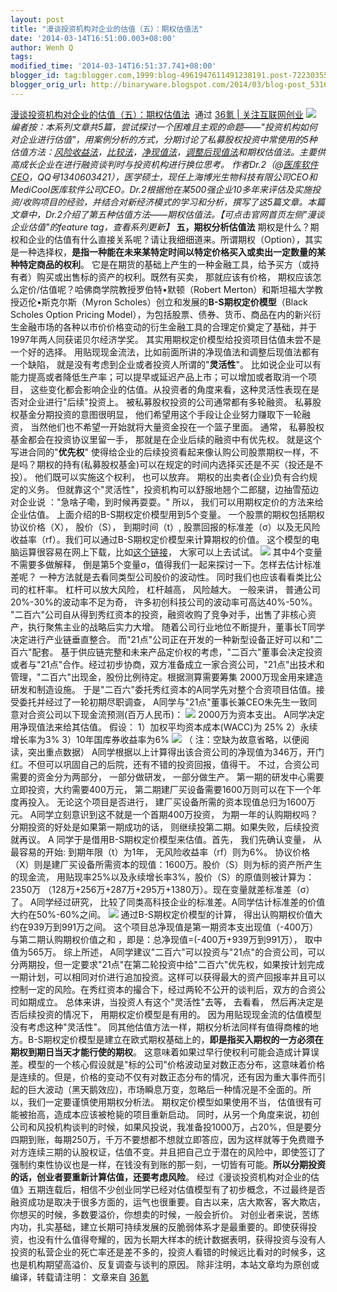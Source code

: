```yaml
---
layout: post
title: "漫谈投资机构对企业的估值（五）：期权估值法"
date: '2014-03-14T16:51:00.003+08:00'
author: Wenh Q
tags:
modified_time: '2014-03-14T16:51:37.741+08:00'
blogger_id: tag:blogger.com,1999:blog-4961947611491238191.post-7223035529990957419
blogger_orig_url: http://binaryware.blogspot.com/2014/03/blog-post_5316.html
---
```

[漫谈投资机构对企业的估值（五）：期权估值法](http://www.36kr.com/p/210287.html)  通过
[36氪 | 关注互联网创业](http://www.36kr.com/)
![](http://a.36krcnd.com/photo/2014/abc798bf46f6bbe49edbc1b1a75008d6.jpg)
*编者按：本系列文章共5篇，尝试探讨一个困难且主观的命题——"投资机构如何对企业进行估值"，用案例分析的方式，分期讨论了私募股权投资中常使用的5种估值方法：[风险收益法](http://www.36kr.com/p/210274.html)，[比较法](http://www.36kr.com/p/210276.html)，[净现值法](http://www.36kr.com/p/210285.html)，[调整后现值法](http://www.36kr.com/p/210286.html)和期权估值法。主要供高成长企业在进行融资谈判时与投资机构进行换位思考。*
*作者Dr.2（@[医库软件CEO](http://weibo.com/u/3561579637?topnav=1&wvr=5&topsug=1)，QQ号1340603421），医学硕士，现任上海博光生物科技有限公司CEO和MediCool医库软件公司CEO。Dr.2根据他在某500强企业10多年来评估及实施投资/收购项目的经验，并结合对新经济模式的学习和分析，撰写了这5篇文章。本篇文章中，Dr.2介绍了第五种估值方法——期权估值法。【可点击官网首页左侧"漫谈企业估值"的feature
tag，查看系列更新】*
**五，期权分析估值法**
期权是什么？期权和企业的估值有什么直接关系呢？请让我细细道来。所谓期权（Option），其实是一种选择权，**是指一种能在未来某特定时间以特定价格买入或卖出一定数量的某种特定商品的权利**。
它是在期货的基础上产生的一种金融工具，给予买方（或持有者）购买或出售标的资产的权利。既然有买卖，
那就应该有价格，
期权应该怎么定价/估值呢？哈佛商学院教授罗伯特•默顿（Robert
Merton）和斯坦福大学教授迈伦•斯克尔斯（Myron
Scholes）创立和发展的**B-S期权定价模型**（Black Scholes Option Pricing
Model），为包括股票、债券、货币、商品在内的新兴衍生金融市场的各种以市价价格变动的衍生金融工具的合理定价奠定了基础，并于1997年两人同获诺贝尔经济学奖。
其实用期权定价模型给投资项目估值未尝不是一个好的选择。
用贴现现金流法，比如前面所讲的净现值法和调整后现值法都有一个缺陷，
就是没有考虑到企业或者投资人所谓的"**灵活性**"。
比如说企业可以有能力提高或者降低生产率；可以提早或延迟产品上市；可以增加或者取消一个项目，
这些变化都会影响企业的估值。从投资者的角度来看，这种灵活性表现在是否对企业进行"后续"投资上。
被私募股权投资的公司通常都有多轮融资。
私募股权基金分期投资的意图很明显，
他们希望用这个手段让企业努力赚取下一轮融资，
当然他们也不希望一开始就将大量资金投在一个篮子里面。
通常， 私募股权基金都会在投资协议里留一手，
那就是在企业后续的融资中有优先权。 就是这个写进合同的"**优先权**"
使得给企业的后续投资看起来像认购公司股票期权一样，不是吗？期权的持有(私募股权基金)可以在规定的时间内选择买还是不买（投还是不投）。
他们既可以实施这个权利， 也可以放弃。
期权的出卖者(企业)负有合约规定的义务。
但就靠这个"灵活性"，投资机构可以舒服地翘个二郎腿，边抽雪茄边对企业说
："急啥子嘞，到时候再耍耍。"
所以， 我们可以用期权定价的方法来给企业估值。
上面介绍的B-S期权定价模型用到5个变量。
一个股票的期权包括期权协议价格（X）， 股价（S）， 到期时间（t）,
股票回报的标准差（σ）以及无风险收益率（rf）。我们可以通过B-S期权定价模型来计算期权的价值。
这个模型的电脑运算很容易在网上下载，比如[这个链接](http://edu.sse.com.cn/col/option/calc/#menu-list)，
大家可以上去试试。
![](http://a.36krcnd.com/photo/2014/a7aa5ccaf1cb72e9354211fd2659ef08.png)
其中4个变量不需要多做解释，
倒是第5个变量σ，值得我们一起来探讨一下。怎样去估计标准差呢？
一种方法就是去看同类型公司股价的波动性。
同时我们也应该看看类比公司的杠杆率。 杠杆可以放大风险， 杠杆越高，
风险越大。 一般来讲， 普通公司20%-30%的波动率不足为奇，
许多初创科技公司的波动率可高达40%-50%。
"二百六"公司自从得到秀红资本的投资，融资收购了竞争对手，出售了非核心资产，执行聚焦主业的战略后实力大增。
随着公司行业地位不断提升，董事长T同学决定进行产业链垂直整合。
而"21点"公司正在开发的一种新型设备正好可以和"二百六"配套。
基于供应链完整和未来产品定价权的考虑，"二百六"董事会决定投资或者与"21点"合作。经过初步协商，双方准备成立一家合资公司，"21点"出技术和管理，"二百六"出现金，股份比例待定。根据测算需要筹集
2000万现金用来建造研发和制造设施。
于是"二百六"委托秀红资本的A同学先对整个合资项目估值。接受委托并经过了一轮初期尽职调查，
A同学与"21点"董事长兼CEO朱先生一致同意对合资公司以下现金流预测(百万人民币)：
![](http://a.36krcnd.com/photo/2014/9885d6c263908e68d2fc6d8894dc51b4.png)
2000万为资本支出。 A同学决定用净现值法来给其估值。 假设：
1）加权平均资本成本(WACC)为 25%
2）永续增长率为3%
3）10年国库券收益率为6%
![](http://a.36krcnd.com/photo/2014/641fa6c2c39fb0e10c2b315ba7b648cd.png)
（ 注：空缺为故意省略，以便阅读，突出重点数据）
A同学根据以上计算得出该合资公司的净现值为346万，开门红。不但可以巩固自己的后院，还有不错的投资回报，值得干。
不过，合资公司需要的资金分为两部分， 一部分做研发， 一部分做生产。
第一期的研发中心需要立即投资，大约需要400万元，
第二期建厂买设备需要1600万则可以在下一个年度再投入。
无论这个项目是否进行， 建厂买设备所需的资本现值总归为1600万元。
A同学立刻意识到这不就是一个首期400万投资，
为期一年的认购期权吗？分期投资的好处是如果第一期成功的话，
则继续投第二期。如果失败，后续投资就再议。
A 同学于是借用B-S期权定价模型来估值。首先， 我们先确认变量，
从最容易的开始: 到期年限（t）为1年， 无风险收益率（rf）则为6%。
协议价格（X）则是建厂买设备所需资本的现值：1600万。股价（S）则为标的资产所产生的现金流，
用贴现率25%以及永续增长率3%，股价（S）的原值则被计算为：2350万
（128万+256万+287万+295万+1380万）。现在变量就差标准差（σ）了。
A同学经过研究，
比较了同类高科技企业的标准差。A同学估计标准差的价值大约在50%-60%之间。
![](http://a.36krcnd.com/photo/2014/b758799af34267a192a687f24684dbd0.png)
通过B-S期权定价模型的计算， 得出认购期权价值大约在939万到991万之间。
这个项目总净现值是第一期资本支出现值（-400万）与第二期认购期权价值之和
，即是：总净现值=(-400万+939万到991万）， 取中值为565万。
综上所述，
A同学建议"二百六"可以投资与"21点"的合资公司，可以分两期投，但一定要求"21点"在第二轮投资中给"二百六"优先权，如果按计划完成一期计划，可以相同对价进行追加投资。这样可以获得最大的资产回报率并且可以控制一定的风险。在秀红资本的撮合下，经过两轮不公开的谈判后，双方的合资公司如期成立。
总体来讲，当投资人有这个"灵活性"去等， 去看看，
然后再决定是否后续投资的情况下， 用期权定价模型是有用的。
因为用贴现现金流的估值模型没有考虑这种"灵活性"。
同其他估值方法一样，期权分析法同样有值得商榷的地方。B-S期权定价模型是建立在欧式期权基础上的，**即是指买入期权的一方必须在期权到期日当天才能行使的期权**。
这意味着如果过早行使权利可能会造成计算误差。模型的一个核心假设就是"标的公司"价格波动呈对数正态分布，这意味着价格是连续的。但是，价格的变动不仅有对数正态分布的情况，还有因为重大事件而引起的巨大波动（黑天鹅效应)，市场瞬息万变，忽略后一种情况是不全面的。所以，我们一定要谨慎使用期权分析法。
期权定价模型如果使用不当，
估值很有可能被抬高，造成本应该被枪毙的项目重新启动。
同时，从另一个角度来说，初创公司和风投机构谈判的时候，如果风投说，我准备投1000万，占20%，但是要分四期到账，每期250万，千万不要想都不想就立即答应，因为这样就等于免费赠予对方连续三期的认股权证，估值不变。并且把自己立于潜在的风险中，即使签订了强制约束性协议也是一样，在钱没有到账的那一刻，一切皆有可能。**所以分期投资的话，创业者要重新计算估值，还要考虑风险**。
经过《漫谈投资机构对企业的估值》五期连载后，相信不少创业同学已经对估值模型有了初步概念，不过最终是否融资成功是取决于很多方面的，运气也很重要。自古以来，店大欺客，客大欺店，你想买的时候，多数要溢价，你想卖的时候，一般会折价。
对创业者来说，苦练内功，扎实基础，建立长期可持续发展的反脆弱体系才是最重要的。即使获得投资，也没有什么值得夸耀的，因为长期大样本的统计数据表明，获得投资与没有人投资的私营企业的死亡率还是差不多的，投资人看错的时候远比看对的时候多，这也是机构期望高溢价、反复调查与谈判的原因。
除非注明，本站文章均为原创或编译，转载请注明：
文章来自 [36氪](http://www.36kr.com/)
